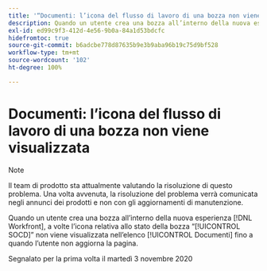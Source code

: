 ```yaml
---
title: '“Documenti: l’icona del flusso di lavoro di una bozza non viene visualizzata”'
description: Quando un utente crea una bozza all’interno della nuova esperienza [!DNL Workfront] , a volte l’icona relativa allo stato della bozza “SOCD” non viene visualizzata nell’elenco Documenti fino a quando l’utente non aggiorna la pagina.
exl-id: ed99c9f3-412d-4e56-9b0a-84a1d53bdcfc
hidefromtoc: true
source-git-commit: b6adcbe778d87635b9e3b9aba96b19c75d9bf528
workflow-type: tm+mt
source-wordcount: '102'
ht-degree: 100%

---
```


# Documenti: l’icona del flusso di lavoro di una bozza non viene visualizzata

<!--Converted to story-->

>[!NOTE]
>
>Il team di prodotto sta attualmente valutando la risoluzione di questo problema. Una volta avvenuta, la risoluzione del problema verrà comunicata negli annunci dei prodotti e non con gli aggiornamenti di manutenzione.

Quando un utente crea una bozza all’interno della nuova esperienza [!DNL Workfront], a volte l’icona relativa allo stato della bozza “[!UICONTROL SOCD]” non viene visualizzata nell’elenco [!UICONTROL Documenti] fino a quando l’utente non aggiorna la pagina.

Segnalato per la prima volta il martedì 3 novembre 2020
